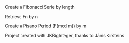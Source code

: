 Create a Fibonacci Serie by length

Retrieve Fn by n

Create a Pisano Period (F(mod m)) by m


Project created with JKBigInteger, thanks to Jānis Kiršteins

